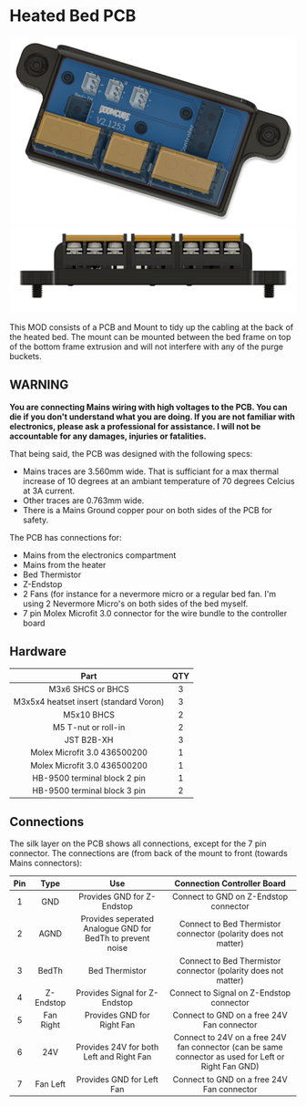 # Heated Bed PCB

![PCB_overview](Images/overview.png)
![PCB_front](Images/front.png)

This MOD consists of a PCB and Mount to tidy up the cabling at the back of the heated bed.
The mount can be mounted between the bed frame on top of the bottom frame extrusion and will not interfere with any of the purge buckets.

## WARNING
**You are connecting Mains wiring with high voltages to the PCB. You can die if you don't understand what you are doing. If you are not familiar with electronics, please ask a professional for assistance. I will not be accountable for any damages, injuries or fatalities.**

That being said, the PCB was designed with the following specs:
- Mains traces are 3.560mm wide. That is sufficiant for a max thermal increase of 10 degrees at an ambiant temperature of 70 degrees Celcius at 3A current.
- Other traces are 0.763mm wide.
- There is a Mains Ground copper pour on both sides of the PCB for safety.

The PCB has connections for:
- Mains from the electronics compartment
- Mains from the heater
- Bed Thermistor
- Z-Endstop
- 2 Fans (for instance for a nevermore micro or a regular bed fan. I'm using 2 Nevermore Micro's on both sides of the bed myself.
- 7 pin Molex Microfit 3.0 connector for the wire bundle to the controller board

## Hardware
Part|QTY
|:---:|:---:|
M3x6 SHCS or BHCS|3
M3x5x4 heatset insert (standard Voron)|3
M5x10 BHCS|2
M5 T-nut or roll-in|2
JST B2B-XH|3
Molex Microfit 3.0 436500200|1
Molex Microfit 3.0 436500200|1
HB-9500 terminal block 2 pin|1
HB-9500 terminal block 3 pin|2

## Connections
The silk layer on the PCB shows all connections, except for the 7 pin connector. 
The connections are (from back of the mount to front (towards Mains connectors):

Pin|Type|Use|Connection Controller Board
|:---:|:---:|:---:|:---:|
1|GND|Provides GND for Z-Endstop|Connect to GND on Z-Endstop connector
2|AGND|Provides seperated Analogue GND for BedTh to prevent noise|Connect to Bed Thermistor connector (polarity does not matter)
3|BedTh|Bed Thermistor|Connect to Bed Thermistor connector (polarity does not matter)
4|Z-Endstop|Provides Signal for Z-Endstop|Connect to Signal on Z-Endstop connector
5|Fan Right|Provides GND for Right Fan|Connect to GND on a free 24V Fan connector
6|24V|Provides 24V for both Left and Right Fan|Connect to 24V on a free 24V fan connector (can be same connector as used for Left or Right Fan GND)
7|Fan Left|Provides GND for Left Fan|Connect to GND on a free 24V Fan connector
